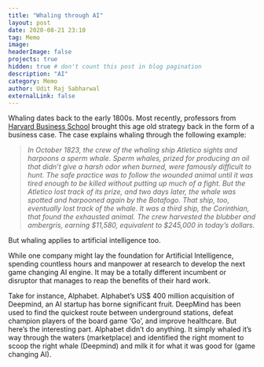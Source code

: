 ```yaml
---
title: "Whaling through AI"
layout: post
date: 2020-08-21 23:10
tag: Memo
image:
headerImage: false
projects: true
hidden: true # don't count this post in blog pagination
description: "AI"
category: Memo
author: Udit Raj Sabharwal
externalLink: false
---
```


Whaling dates back to the early 1800s. Most recently, professors from [Harvard Business School](https://qz.com/707832/why-harvard-business-school-teaches-students-about-whaling/)  brought this age old strategy back in the form of a business case. The case explains whaling through the following example:

>*In October 1823, the crew of the whaling ship Atletico sights and harpoons a sperm whale. Sperm whales, prized for producing an oil that didn’t give a harsh odor when burned, were famously difficult to hunt. The safe practice was to follow the wounded animal until it was tired enough to be killed without putting up much of a fight. But the Atletico lost track of its prize, and two days later, the whale was spotted and harpooned again by the Botafogo. That ship, too, eventually lost track of the whale. It was a third ship, the Corinthian, that found the exhausted animal. The crew harvested the blubber and ambergris, earning $11,580, equivalent to $245,000 in today’s dollars.*

But whaling applies to artificial intelligence too.

While one company might lay the foundation for Artificial Intelligence, spending countless hours and manpower at research to develop the next game changing AI engine. It may be a totally different incumbent or disruptor that manages to reap the benefits of their hard work.

Take for instance, Alphabet. Alphabet’s US$ 400 million acquisition of Deepmind, an AI startup has borne significant fruit. DeepMind has been used to find the quickest route between underground stations, defeat champion players of the board game ‘Go’, and improve healthcare. But here’s the interesting part. Alphabet didn’t do anything. It simply whaled it’s way through the waters (marketplace) and identified the right moment to scoop the right whale (Deepmind) and milk it for what it was good for (game changing AI).
